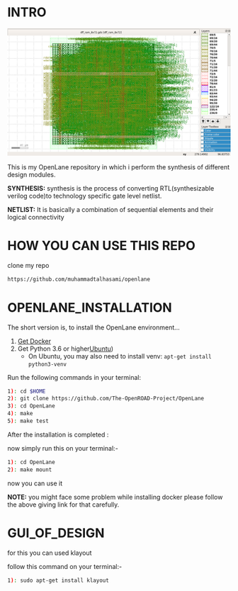 # INTRO
![logo](https://github.com/muhammadtalhasami/openlane/blob/main/designs/ram_8x72/src/klayout_8x72.png)

This is my OpenLane repository in which i perform the synthesis of different design modules.

**SYNTHESIS:** synthesis is the process of converting RTL(synthesizable verilog code)to technology specific gate level netlist.

**NETLIST:** It is basically a combination of sequential elements and their logical connectivity

# HOW YOU CAN USE THIS REPO

clone my repo
```sh
https://github.com/muhammadtalhasami/openlane
```

# OPENLANE_INSTALLATION 

The short version is, to install the OpenLane environment...

1. [Get Docker](https://docs.docker.com/get-docker/)
2. Get Python 3.6 or higher[Ubuntu](https://packages.ubuntu.com/focal/python3))
    * On Ubuntu, you may also need to install venv: `apt-get install python3-venv`
  
Run the following commands in your terminal:

```sh
1): cd $HOME
2): git clone https://github.com/The-OpenROAD-Project/OpenLane
3): cd OpenLane
4): make
5): make test
```

After the installation is completed :

now simply run this on your terminal:-

```sh
1): cd OpenLane
2): make mount
```

now you can use it

**NOTE:** you might face some problem while installing docker please follow the above giving link for that carefully. 

# GUI_OF_DESIGN

for this you can used klayout 

follow this command on your terminal:-

```sh
1): sudo apt-get install klayout
```


